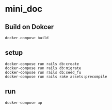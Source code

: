# mini_doc

## Build on Dokcer

```
docker-compose build
```

## setup

```
docker-compose run rails db:create
docker-compose run rails db:migrate
docker-compose run rails db:seed_fu
docker-compose run rails rake assets:precompile
```

## run

```
docker-compose up
```
